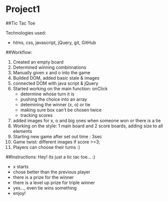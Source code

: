 # Project1

##Tic Tac Toe

Technologies used:
- htms, css, javascript, jQuery, git, GitHub

##Workflow:

1) Created an empty board
2) Determined winning combinnations
3) Manually given x and o into the game
4) Builded DOM, added basic stale & images
5) connected DOM with java script & jQuery
6) Started working on the main function: onClick
    - determine whose turn it is
    - pushing the choice into an array
    - detemining the winner (x, o) or tie
    - making sure box can't be chosen twice
    - tracking scores
7) added images for x, o and big ones when someone won or there is a tie
8) Working on the style: 1 main board and 2 score boards, adding size to all elements
9) Starting new game after set out time : 3sec
10) Game twist: different images if score >=3;
11) Players can choose their turns :)


##Instructions: Hey! its just a tic tac toe... :)
- x starts
- chose better than the previous player
- there is a prize for the winner
- there is a level up prize for triple winner
- yes..., even tie wins something
- enjoy! 




